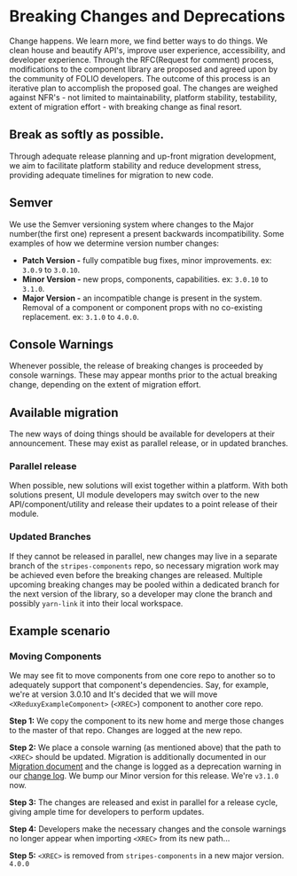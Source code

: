 # Breaking Changes and Deprecations
Change happens. We learn more, we find better ways to do things. We clean house and beautify API's, improve user experience, accessibility, and developer experience. 
Through the RFC(Request for comment) process, modifications to the component library are proposed and agreed upon by the community of FOLIO developers. The outcome of this process is an iterative plan to accomplish the proposed goal. The changes are weighed against NFR's - not limited to maintainability, platform stability, testability, extent of migration effort - with breaking change as final resort.
## Break as softly as possible.
Through adequate release planning and up-front migration development, we aim to facilitate platform stability and reduce development stress, providing adequate timelines for migration to new code.
## Semver
We use the Semver versioning system where changes to the Major number(the first one) represent a present backwards incompatibility.
Some examples of how we determine version number changes:
* **Patch Version -** fully compatible bug fixes, minor improvements. ex: `3.0.9` to `3.0.10`.
* **Minor Version -** new props, components, capabilities. ex: `3.0.10` to `3.1.0`.
* **Major Version -** an incompatible change is present in the system. Removal of a component or component props with no co-existing replacement. ex: `3.1.0` to `4.0.0`.
## Console Warnings
Whenever possible, the release of breaking changes is proceeded by console warnings. These may appear months prior to the actual breaking change, depending on the extent of migration effort.
## Available migration
The new ways of doing things should be available for developers at their announcement. These may exist as parallel release, or in updated branches.
### Parallel release
When possible, new solutions will exist together within a platform. With both solutions present, UI module developers may switch over to the new API/component/utility and release their updates to a point release of their module.
### Updated Branches
If they cannot be released in parallel, new changes may live in a separate branch of the `stripes-components` repo, so necessary migration work may be achieved even before the breaking changes are released. Multiple upcoming breaking changes may be pooled within a dedicated branch for the next version of the library, so a developer may clone the branch and possibly `yarn-link` it into their local workspace.

## Example scenario
### Moving Components
We may see fit to move components from one core repo to another so to adequately support that component's dependencies. Say, for example, we're at version 3.0.10 and It's decided that we will move `<XReduxyExampleComponent>` (`<XREC>`) component to another core repo.

**Step 1:** We copy the component to its new home and merge those changes to the master of that repo. Changes are logged at the new repo.

**Step 2:** We place a console warning (as mentioned above) that the path to `<XREC>` should be updated. Migration is additionally documented in our [Migration document](MIGRATION.md) and the change is logged as a deprecation warning in our [change log](CHANGELOG.md). We bump our Minor version for this release. We're `v3.1.0` now.

**Step 3:** The changes are released and exist in parallel for a release cycle, giving ample time for developers to perform updates.

**Step 4:** Developers make the necessary changes and the console warnings no longer appear when importing `<XREC>` from its new path...

**Step 5:** `<XREC>` is removed from `stripes-components` in a new major version.  `4.0.0`
